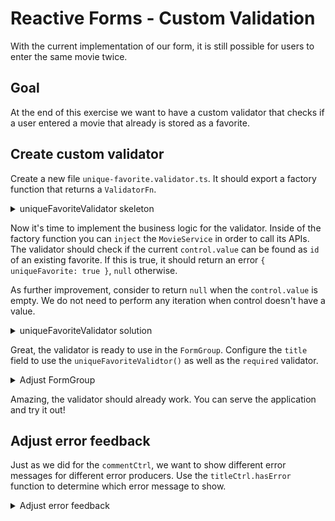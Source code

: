 # Reactive Forms - Custom Validation

With the current implementation of our form, it is still possible for users to enter the same
movie twice.

## Goal

At the end of this exercise we want to have a custom validator that checks if a user entered a movie that
already is stored as a favorite.

## Create custom validator

Create a new file `unique-favorite.validator.ts`. It should export a factory function that returns a `ValidatorFn`.

<details>
  <summary>uniqueFavoriteValidator skeleton</summary>

```ts
// unique-favorite.validator.ts

export const uniqueFavoriteValidator: () => ValidatorFn = () => {
  return (control) => {
    if (true) {
      return {
        uniqueFavorite: true
      }
    }
    return null;
  }
}

```

</details>

Now it's time to implement the business logic for the validator.
Inside of the factory function you can `inject` the `MovieService` in order to call its APIs.
The validator should check if the current `control.value` can be found as `id` of an existing favorite.
If this is true, it should return an error `{ uniqueFavorite: true }`, `null` otherwise.

As further improvement, consider to return `null` when the `control.value` is empty. We do not need to perform any
iteration when control doesn't have a value.

<details>
  <summary>uniqueFavoriteValidator solution</summary>

```ts
// unique-favorite.validator.ts

const uniqueFavoriteValidator: () => ValidatorFn = () => {
  const movieService = inject(MovieService);
  return (control) => {
    if (control.value) {
      const movieExists = movieService.getFavorites().some(movie => 
        movie.id === control.value
      );
      if (movieExists) {
        return {
          uniqueFavorite: true
        }
      }
    }
    return null;
  }
}

```

</details>

Great, the validator is ready to use in the `FormGroup`.
Configure the `title` field to use the `uniqueFavoriteValidtor()` as well as the `required` validator.

<details>
  <summary>Adjust FormGroup</summary>

```ts
// my-movie-list.component.ts

title = new FormControl('', {
  nonNullable: true,
  validators: [Validators.required, uniqueFavoriteValidator()],
});
```

</details>

Amazing, the validator should already work. You can serve the application and try it out!

## Adjust error feedback

Just as we did for the `commentCtrl`, we want to show different error messages for different error producers.
Use the `titleCtrl.hasError` function to determine which error message to show.

<details>
  <summary>Adjust error feedback</summary>

```html
<span class="error" *ngIf="title.invalid && (title.touched || ngForm.submitted)">
  {{ title.hasError('uniqueFavorite') ? 'Favorite already exists' : 'Enter a title' }}
</span>
```

</details>
